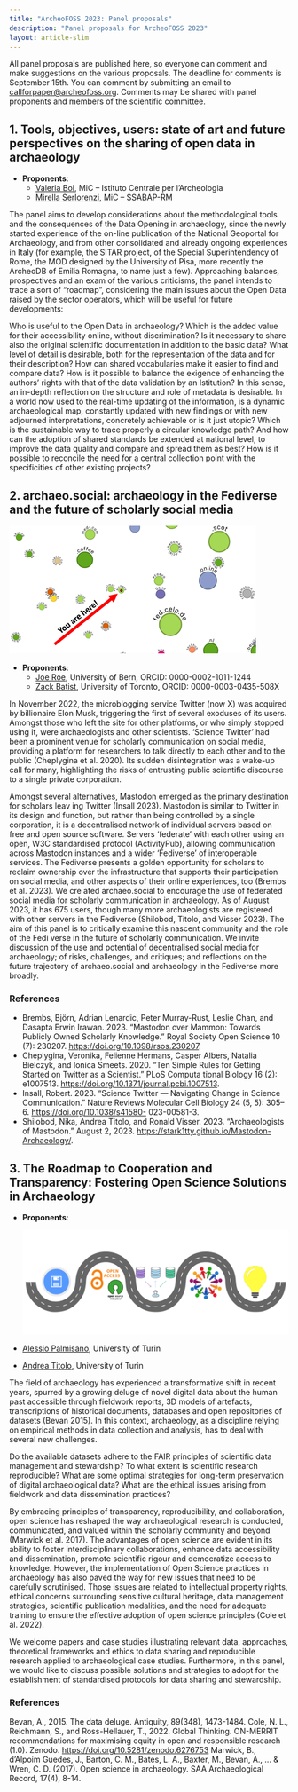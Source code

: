 ```yaml
---
title: "ArcheoFOSS 2023: Panel proposals"
description: "Panel proposals for ArcheoFOSS 2023"
layout: article-slim
---
```


All panel proposals are published here, so everyone can comment and make suggestions on the various proposals.
The deadline for comments is September 15th. You can comment by submitting an email to [callforpaper@archeofoss.org](mailto:callforpaper@archeofoss.org). Comments may be shared with panel proponents and members of the scientific committee.

## 1. Tools, objectives, users: state of art and future perspectives on the sharing of open data in archaeology

- **Proponents**:
  - [Valeria Boi](mailto:valeria.boi@cultura.gov.it), MiC – Istituto Centrale per l’Archeologia
  - [Mirella Serlorenzi](mailto:mirella.serlorenzi@cultura.gov.it), MiC – SSABAP-RM

The panel aims to develop considerations about the methodological tools and the consequences of the Data Opening in archaeology, since the newly started experience of the on-line publication of the National Geoportal for Archaeology, and from other consolidated and already ongoing experiences in Italy (for example, the SITAR project, of the Special Superintendency of Rome, the MOD designed by the University of Pisa, more recently the ArcheoDB of Emilia Romagna, to name just a few).
Approaching balances, prospectives and an exam of the various criticisms, the panel intends to trace a sort of “roadmap”, considering the main issues about the Open Data raised by the sector operators, which will be useful for future developments:

Who is useful to the Open Data in archaeology? Which is the added value for their accessibility online, without discrimination?
Is it necessary to share also the original scientific documentation in addition to the basic data? What level of detail is desirable, both for the representation of the data and for their description? How can shared vocabularies make it easier to find and compare data?
How is it possible to balance the exigence of enhancing the authors’ rights with that of the data validation by an Istitution? In this sense, an in-depth reflection on the structure and role of metadata is desirable.
In a world now used to the real-time updating of the information, is a dynamic archaeological map, constantly updated with new findings or with new adjourned interpretations, concretely achievable or is it just utopic?
Which is the sustainable way to trace properly a circular knowledge path? And how can the adoption of shared standards be extended at national level, to improve the data quality and compare and spread them as best? How is it possible to reconcile the need for a central collection point with the specificities of other existing projects?

## 2. archaeo.social: archaeology in the Fediverse and the future of scholarly social media 

![Fediverse](fediverse.png)

- **Proponents**:
  - [Joe Roe](mailto:joeroe@hey.com), University of Bern, ORCID: 0000-0002-1011-1244 
  - [Zack Batist](z.batist@mail.utoronto.ca), University of Toronto, ORCID: 0000-0003-0435-508X 

In November 2022, the microblogging service Twitter (now X) was acquired by billionaire Elon Musk, triggering the first of several exoduses of its users. Amongst those who left the site for other platforms, or who simply stopped using it, were archaeologists and other scientists. ‘Science Twitter’ had been a prominent venue for scholarly communication on social media, providing a platform for researchers to talk directly to each other and to the public (Cheplygina et al. 2020). Its sudden disintegration was a wake-up call for many, highlighting the risks of entrusting public scientific discourse to a single private corporation. 

Amongst several alternatives, Mastodon emerged as the primary destination for scholars leav ing Twitter (Insall 2023). Mastodon is similar to Twitter in its design and function, but rather than being controlled by a single corporation, it is a decentralised network of individual servers based on free and open source software. Servers ‘federate’ with each other using an open, W3C standardised protocol (ActivityPub), allowing communication across Mastodon instances and a wider ‘Fediverse’ of interoperable services. The Fediverse presents a golden opportunity for scholars to reclaim ownership over the infrastructure that supports their participation on social media, and other aspects of their online experiences, too (Brembs et al. 2023). We cre ated archaeo.social to encourage the use of federated social media for scholarly communication in archaeology. As of August 2023, it has 675 users, though many more archaeologists are registered with other servers in the Fediverse (Shilobod, Titolo, and Visser 2023). 
The aim of this panel is to critically examine this nascent community and the role of the Fedi verse in the future of scholarly communication. We invite discussion of the use and potential of decentralised social media for archaeology; of risks, challenges, and critiques; and reflections on the future trajectory of archaeo.social and archaeology in the Fediverse more broadly. 

### References 
- Brembs, Björn, Adrian Lenardic, Peter Murray-Rust, Leslie Chan, and Dasapta Erwin Irawan. 2023. “Mastodon over Mammon: Towards Publicly Owned Scholarly Knowledge.” Royal Society Open Science 10 (7): 230207. https://doi.org/10.1098/rsos.230207. 
- Cheplygina, Veronika, Felienne Hermans, Casper Albers, Natalia Bielczyk, and Ionica Smeets. 2020. “Ten Simple Rules for Getting Started on Twitter as a Scientist.” PLoS Computa tional Biology 16 (2): e1007513. https://doi.org/10.1371/journal.pcbi.1007513. 
- Insall, Robert. 2023. “Science Twitter — Navigating Change in Science Communication.” Nature Reviews Molecular Cell Biology 24 (5, 5): 305–6. https://doi.org/10.1038/s41580- 023-00581-3. 
- Shilobod, Nika, Andrea Titolo, and Ronald Visser. 2023. “Archaeologists of Mastodon.” August 2, 2023. https://stark1tty.github.io/Mastodon-Archaeology/.

## 3. The Roadmap to Cooperation and Transparency: Fostering Open Science Solutions in Archaeology 
 - **Proponents**:

   ![Panel Palmisano_Titolo](locandina_panel_Palmisano_Titolo.png)
   
 - [Alessio Palmisano](mailto:alessio.palmisano@unito.it), University of Turin
 - [Andrea Titolo](mailto:andrea.titolo@unito.it), University of Turin

The field of archaeology has experienced a transformative shift in recent years, spurred by a growing deluge of novel digital data about the human past accessible through fieldwork reports, 3D models of artefacts, transcriptions of historical documents, databases and open repositories of datasets (Bevan 2015). In this context, archaeology, as a discipline relying on empirical methods in data collection and analysis, has to deal with several new challenges.

Do the available datasets adhere to the FAIR principles of scientific data management and stewardship?
To what extent is scientific research reproducible?
What are some optimal strategies for long-term preservation of digital archaeological data?
What are the ethical issues arising from fieldwork and data dissemination practices?

By embracing principles of transparency, reproducibility, and collaboration, open science has reshaped the way archaeological research is conducted, communicated, and valued within the scholarly community and beyond (Marwick et al. 2017). The advantages of open science are evident in its ability to foster interdisciplinary collaborations, enhance data accessibility and dissemination, promote scientific rigour and democratize access to knowledge. However, the implementation of Open Science practices in archaeology has also paved the way for new issues that need to be carefully scrutinised. Those issues are related to intellectual property rights, ethical concerns surrounding sensitive cultural heritage, data management strategies, scientific publication modalities, and the need for adequate training to ensure the effective adoption of open science principles (Cole et al. 2022).

We welcome papers and case studies illustrating relevant data, approaches, theoretical frameworks and ethics to data sharing and reproducible research applied to archaeological case studies. Furthermore, in this panel, we would like to discuss possible solutions and strategies to adopt for the establishment of standardised protocols for data sharing and stewardship. 


### References

Bevan, A., 2015. The data deluge. Antiquity, 89(348), 1473-1484.
Cole, N. L., Reichmann, S., and Ross-Hellauer, T., 2022. Global Thinking. ON-MERRIT recommendations for maximising equity in open and responsible research (1.0). Zenodo. https://doi.org/10.5281/zenodo.6276753
Marwick, B., d’Alpoim Guedes, J., Barton, C. M., Bates, L. A., Baxter, M., Bevan, A., ... & Wren, C. D. (2017). Open science in archaeology. SAA Archaeological Record, 17(4), 8-14.

